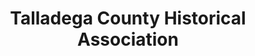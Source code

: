 ---
layout: repo
title: "Talladega County Historical Association"
id: 10993
permalink: repos/10993/
---